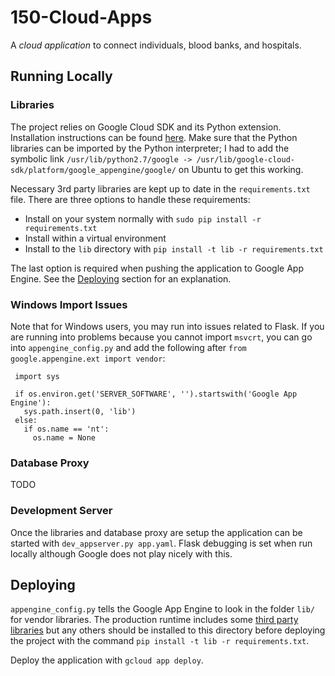 # 150-Cloud-Apps
A *cloud application* to connect individuals, blood banks, and hospitals.

## Running Locally
### Libraries
The project relies on Google Cloud SDK and its Python extension. Installation instructions can be found [here](https://cloud.google.com/appengine/docs/standard/python/download). Make sure that the Python libraries can be imported by the Python interpreter; I had to add the symbolic link `/usr/lib/python2.7/google -> /usr/lib/google-cloud-sdk/platform/google_appengine/google/` on Ubuntu to get this working.

Necessary 3rd party libraries are kept up to date in the `requirements.txt` file. There are three options to handle these requirements:
- Install on your system normally with `sudo pip install -r requirements.txt`
- Install within a virtual environment
- Install to the `lib` directory with `pip install -t lib -r requirements.txt`

The last option is required when pushing the application to Google App Engine. See the [Deploying](#deploying) section for an explanation.

### Windows Import Issues
Note that for Windows users, you may run into issues related to Flask. If you are running into problems because you cannot import `msvcrt`, you can go into `appengine_config.py` and add the following after `from google.appengine.ext import vendor`:

```import os
 import sys

 if os.environ.get('SERVER_SOFTWARE', '').startswith('Google App Engine'):
   sys.path.insert(0, 'lib')
 else:
   if os.name == 'nt':
     os.name = None
```

### Database Proxy
TODO

### Development Server
Once the libraries and database proxy are setup the application can be started with `dev_appserver.py app.yaml`. Flask debugging is set when run locally although Google does not play nicely with this. 

## Deploying
`appengine_config.py` tells the Google App Engine to look in the folder `lib/` for vendor libraries. The production runtime includes some [third party libraries](https://cloud.google.com/appengine/docs/standard/python/tools/built-in-libraries-27) but any others should be installed to this directory before deploying the project with the command `pip install -t lib -r requirements.txt`.

Deploy the application with `gcloud app deploy`.
